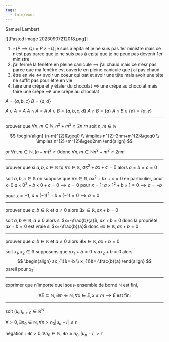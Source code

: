 ```yaml
---
tags:
  - folo/exos
---
```

Samuel Lambert

![[Pasted image 20230907212018.png]]

1)  $\neg(P\implies Q)= P \wedge \neg Q$
je suis à epita et je ne suis pas 1er ministre mais ce n’est pas parce que je ne suis pas à epita que je ne peux pas devenir 1er ministre
2)    j’ai fermé la fenêtre en pleine canicule $\implies$ j’ai chaud mais ce n’esr pas parce que ma fenêtre est ouverte en pleine canicule que j’ai pas chaud
3) être en vie $\Leftrightarrow$ avoir un coeur qui bat et avoir une tête mais avoir une tête ne suffit pas pour être en vie
4) faire une crêpe et y étaler du chocolat $\implies$ une crêpe au chocolat mais faire une crêpe $\not \implies$ une crêpe au chocolat



$A=\{ a,b,c \}$   $B=\{ a,d \}$

$A\cup A= A$
$A\cap A=A$
$A\cup B= \{ a,b,c,d \}$
$A\cap B=\{ a \}$
$A\cap B\cup \{ e \}=\{ a,e \}$



---
prouver que $\forall n,m \in \mathbb{N}, n^{2}+m^{2}\geq2n.m$
soit $n,m \in \mathbb{N}$

$$
\begin{align}   
(n-m)^{2}&\geq0 \\
\implies n^{2}-2nm+m^{2}&\geq0 \\
\implies n^{2}+m^{2}&\geq2nm
\end{align}
$$

or $\forall n,m \in \mathbb{N},(n-m)^{2}\geq0$donc $\forall n,m\in \mathbb{N} n^{2}+m^{2}\geq2nm$

---
prouver que si $a,b,c\in \mathbb{R}$ tq $\forall x\in \mathbb{R}$, $ax^{2}+bx+c=0$ alors $a=b=c=0$

soit $a,b,c\in \mathbb{R}$ on suppose que $\forall x\in \mathbb{R}, ax^{2}+bx+c=0$
en particulier, pour x=0
	$a\times0^{2}+b\times0+c=0\implies c=0$
pour $x=1 :$
$a\times1^{2}+b\times1=0\implies a=-b$

pour $x=-1$, $a\times(-1)^{2}+b\times(-1)=0\implies a=0$

---

prouver que $a,b\in \mathbb{R}$ et $a\ne 0$ alors $\exists x\in \mathbb{R}, ax+b=0$

soit $a,b\in \mathbb{R},a\ne0$ alors si $x=-\frac{b}{a}$, $ax+b=0$  donc la propriété $ax+b=0$ est vraie si $x=-\frac{b}{a}$ donc $\exists x\in \mathbb{R}, ax+b=0$

---

prouver que $a,b\in \mathbb{R}$ et $a\ne 0$ alors $\exists ! x\in \mathbb{R}, ax+b=0$

soit $x_{1},x_{2}\in \mathbb{R}$
supposons que $ax_{1}+b=0 \wedge ax_{2}+b=0$
alors 
$$
\begin{align}
ax_{1}&=-b \\
x_{1}&=-\frac{b}{a}
\end{align}
$$ pareil pour $x_{2}$

---
exprimer que n’importe quel sous-ensemble de borné $\mathbb{N}$ est fini,

$$
\forall E \subseteq \mathbb{N},\exists m \in \mathbb{N}, \forall x\in E,x\leq m\implies E \text{ est fini}
$$

---
soit $(u_{n})_{n\geq0} \in \mathbb{R}^{\mathbb{N}}$

$\forall>0,\exists n_{0}\in \mathbb{N},\forall n>n_{0} |u_{n}-l|\leq\epsilon$

négation : $\exists \epsilon>0,\forall n_{0}\in \mathbb{N},\exists n\geq n_{0}, |u_{n}-l|>\epsilon$
